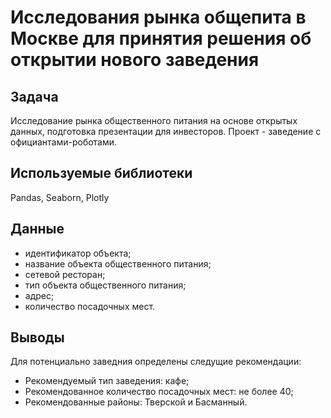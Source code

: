 # Исследования рынка общепита в Москве для принятия решения об открытии нового заведения


## Задача 
Исследование рынка общественного питания на основе открытых данных, подготовка презентации для инвесторов. Проект - заведение с официантами-роботами.

## Используемые библиотеки
Pandas, Seaborn, Plotly

## Данные 
- идентификатор объекта;
- название объекта общественного питания;
- сетевой ресторан;
- тип объекта общественного питания;
- адрес;
- количество посадочных мест.

## Выводы
Для потенциально заведния определены следущие рекомендации:
- Рекомендуемый тип заведения: кафе;
- Рекомендованное количество посадочных мест: не более 40;
- Рекомендованные районы: Тверской и Басманный.

